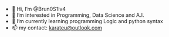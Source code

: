 - 👋 Hi, I’m @Brun0S1lv4
- 👀 I’m interested in Programming, Data Science and A.I.
- 🌱 I’m currently learning programming Logic and python syntax
- 📫 my contact: karateu@outlook.com

<!---
Brun0S1lv4/Brun0S1lv4 is a ✨ special ✨ repository because its `README.md` (this file) appears on your GitHub profile.
You can click the Preview link to take a look at your changes.
--->
